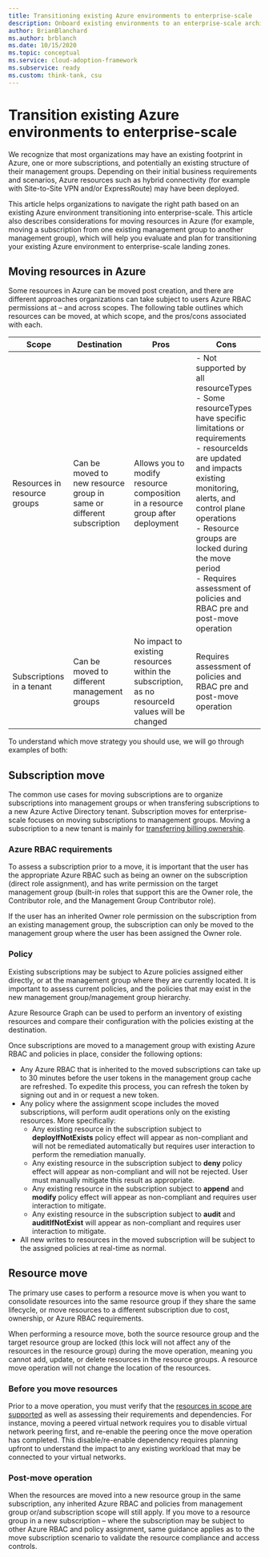 ```yaml
---
title: Transitioning existing Azure environments to enterprise-scale 
description: Onboard existing environments to an enterprise-scale architecture
author: BrianBlanchard
ms.author: brblanch
ms.date: 10/15/2020
ms.topic: conceptual
ms.service: cloud-adoption-framework
ms.subservice: ready
ms.custom: think-tank, csu
---
```


<!-- docutune:casing resourceType resourceTypes resourceId resourceIds -->

# Transition existing Azure environments to enterprise-scale

We recognize that most organizations may have an existing footprint in Azure, one or more subscriptions, and potentially an existing structure of their management groups. Depending on their initial business requirements and scenarios, Azure resources such as hybrid connectivity (for example with Site-to-Site VPN and/or ExpressRoute) may have been deployed.

This article helps organizations to navigate the right path based on an existing Azure environment transitioning into enterprise-scale. This article also describes considerations for moving resources in Azure (for example, moving a subscription from one existing management group to another management group), which will help you evaluate and plan for transitioning your existing Azure environment to enterprise-scale landing zones.

## Moving resources in Azure

Some resources in Azure can be moved post creation, and there are different approaches organizations can take subject to users Azure RBAC permissions at – and across scopes. The following table outlines which resources can be moved, at which scope, and the pros/cons associated with each.

| Scope | Destination | Pros | Cons |
|--|--|--|--|
| Resources in resource groups | Can be moved to new resource group in same or different subscription  | Allows you to modify resource composition in a resource group after deployment | - Not supported by all resourceTypes <br> - Some resourceTypes have specific limitations or requirements <br> - resourceIds are updated and impacts existing monitoring, alerts, and control plane operations <br> - Resource groups are locked during the move period <br> - Requires assessment of policies and RBAC pre and post-move operation |
| Subscriptions in a tenant  | Can be moved to different management groups | No impact to existing resources within the subscription, as no resourceId values will be changed | Requires assessment of policies and RBAC pre and post-move operation |

To understand which move strategy you should use, we will go through examples of both:

## Subscription move

The common use cases for moving subscriptions are to organize subscriptions into management groups or when transfering subscriptions to a new Azure Active Directory tenant. Subscription moves for enterprise-scale focuses on moving subscriptions to management groups. Moving a subscription to a new tenant is mainly for [transferring billing ownership](/azure/cost-management-billing/manage/billing-subscription-transfer).

### Azure RBAC requirements

To assess a subscription prior to a move, it is important that the user has the appropriate Azure RBAC such as being an owner on the subscription (direct role assignment), and has write permission on the target management group (built-in roles that support this are the Owner role, the Contributor role, and the Management Group Contributor role).

If the user has an inherited Owner role permission on the subscription from an existing management group, the subscription can only be moved to the management group where the user has been assigned the Owner role.

### Policy

Existing subscriptions may be subject to Azure policies assigned either directly, or at the management group where they are currently located. It is important to assess current policies, and the policies that may exist in the new management group/management group hierarchy.

Azure Resource Graph can be used to perform an inventory of existing resources and compare their configuration with the policies existing at the destination.

Once subscriptions are moved to a management group with existing Azure RBAC and policies in place, consider the following options:

- Any Azure RBAC that is inherited to the moved subscriptions can take up to 30 minutes before the user tokens in the management group cache are refreshed. To expedite this process, you can refresh the token by signing out and in or request a new token.
- Any policy where the assignment scope includes the moved subscriptions, will perform audit operations only on the existing resources. More specifically:
  - Any existing resource in the subscription subject to **deployIfNotExists** policy effect will appear as non-compliant and will not be remediated automatically but requires user interaction to perform the remediation manually.
  - Any existing resource in the subscription subject to **deny** policy effect will appear as non-compliant and will not be rejected. User must manually mitigate this result as appropriate.
  - Any existing resource in the subscription subject to **append** and **modify** policy effect will appear as non-compliant and requires user interaction to mitigate.
  - Any existing resource in the subscription subject to **audit** and **auditIfNotExist** will appear as non-compliant and requires user interaction to mitigate.
- All new writes to resources in the moved subscription will be subject to the assigned policies at real-time as normal.

## Resource move

The primary use cases to perform a resource move is when you want to consolidate resources into the same resource group if they share the same lifecycle, or move resources to a different subscription due to cost, ownership, or Azure RBAC requirements.

When performing a resource move, both the source resource group and the target resource group are locked (this lock will not affect any of the resources in the resource group) during the move operation, meaning you cannot add, update, or delete resources in the resource groups. A resource move operation will not change the location of the resources.

### Before you move resources

Prior to a move operation, you must verify that the [resources in scope are supported](/azure/azure-resource-manager/management/move-support-resources) as well as assessing their requirements and dependencies. For instance, moving a peered virtual network requires you to disable virtual network peering first, and re-enable the peering once the move operation has completed. This disable/re-enable dependency requires planning upfront to understand the impact to any existing workload that may be connected to your virtual networks.

### Post-move operation

When the resources are moved into a new resource group in the same subscription, any inherited Azure RBAC and policies from management group or/and subscription scope will still apply. If you move to a resource group in a new subscription – where the subscription may be subject to other Azure RBAC and policy assignment, same guidance applies as to the move subscription scenario to validate the resource compliance and access controls.
